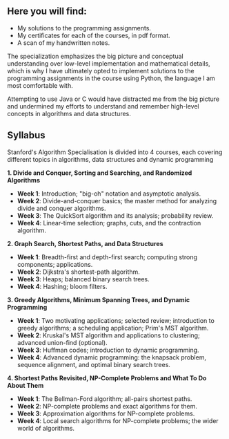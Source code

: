 ## Here you will find:
- My solutions to the programming assignments.
- My certificates for each of the courses, in pdf format.
- A scan of my handwritten notes.

The specialization emphasizes the big picture and conceptual understanding over low-level implementation and mathematical details, which is why I have ultimately opted to implement solutions to the programming assignments in the course using Python, the language I am most comfortable with.

Attempting to use Java or C would have distracted me from the big picture and undermined my efforts to understand and remember high-level concepts in algorithms and data structures.

## Syllabus

Stanford's Algorithm Specialisation is divided into 4 courses, each covering different topics in algorithms, data structures and dynamic programming

**1. Divide and Conquer, Sorting and Searching, and Randomized Algorithms**
- **Week 1**: Introduction; "big-oh" notation and asymptotic analysis.
- **Week 2**: Divide-and-conquer basics; the master method for analyzing divide and conquer algorithms.
- **Week 3**: The QuickSort algorithm and its analysis; probability review.
- **Week 4**: Linear-time selection; graphs, cuts, and the contraction algorithm.

 **2. Graph Search, Shortest Paths, and Data Structures**
- **Week 1**: Breadth-first and depth-first search; computing strong components; applications.
- **Week 2**: Dijkstra's shortest-path algorithm.
- **Week 3**: Heaps; balanced binary search trees.
- **Week 4**: Hashing; bloom filters.

 **3. Greedy Algorithms, Minimum Spanning Trees, and Dynamic Programming**
 - **Week 1**: Two motivating applications; selected review; introduction to greedy algorithms; a scheduling application; Prim's MST algorithm.
- **Week 2**: Kruskal's MST algorithm and applications to clustering; advanced union-find (optional).
- **Week 3**: Huffman codes; introduction to dynamic programming.
- **Week 4**: Advanced dynamic programming: the knapsack problem, sequence alignment, and optimal binary search trees.

 **4. Shortest Paths Revisited, NP-Complete Problems and What To Do About Them**
- **Week 1**: The Bellman-Ford algorithm; all-pairs shortest paths.
-  **Week 2**: NP-complete problems and exact algorithms for them.
- **Week 3**: Approximation algorithms for NP-complete problems.
- **Week 4**: Local search algorithms for NP-complete problems; the wider world of algorithms.

